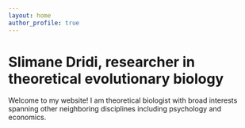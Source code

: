 ```yaml
---
layout: home
author_profile: true
---
```



# Slimane Dridi, researcher in theoretical evolutionary biology

Welcome to my website! I am theoretical biologist with broad interests spanning other neighboring disciplines including psychology and economics.
